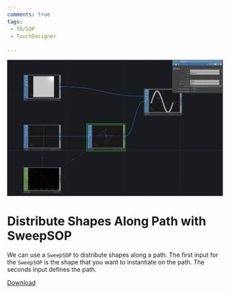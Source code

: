 ```yaml
---
comments: true
tags:
 - TD/SOP
 - TouchDesigner

---
```


![Distribute Shape along Path](./img/DistributeShapesAlongPathSweepSOP.png)
# Distribute Shapes Along Path with SweepSOP

We can use a `SweepSOP` to distribute shapes along a path.
The first input for the `SweepSOP` is the shape that you want to instantiate on the path.
The seconds input defines the path.

[Download](./files/DistributeShapeAlongPathSweepSOP.tox)    